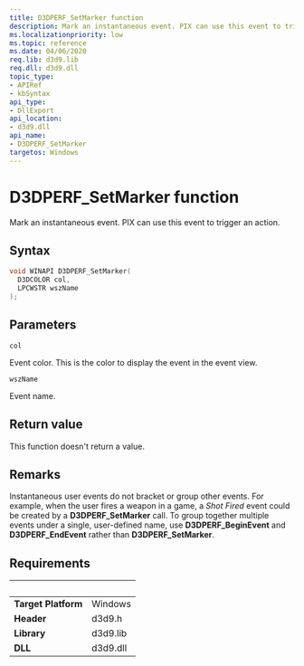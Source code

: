 ```yaml
---
title: D3DPERF_SetMarker function
description: Mark an instantaneous event. PIX can use this event to trigger an action.
ms.localizationpriority: low
ms.topic: reference
ms.date: 04/06/2020
req.lib: d3d9.lib
req.dll: d3d9.dll
topic_type:
- APIRef
- kbSyntax
api_type:
- DllExport
api_location:
- d3d9.dll
api_name:
- D3DPERF_SetMarker
targetos: Windows
---
```


# D3DPERF_SetMarker function

Mark an instantaneous event. PIX can use this event to trigger an action.

## Syntax

```cpp
void WINAPI D3DPERF_SetMarker(
  D3DCOLOR col,
  LPCWSTR wszName
);
```

## Parameters

`col`

Event color. This is the color to display the event in the event view.

`wszName`

Event name.

## Return value

This function doesn't return a value.

## Remarks

Instantaneous user events do not bracket or group other events. For example, when the user fires a weapon in a game, a *Shot Fired* event could be created by a **D3DPERF_SetMarker** call. To group together multiple events under a single, user-defined name, use **D3DPERF_BeginEvent** and **D3DPERF_EndEvent** rather than **D3DPERF_SetMarker**.

## Requirements
| &nbsp; | &nbsp; |
| ---- |:---- |
| **Target Platform** | Windows |
| **Header** | d3d9.h |
| **Library** | d3d9.lib |
| **DLL** | d3d9.dll |